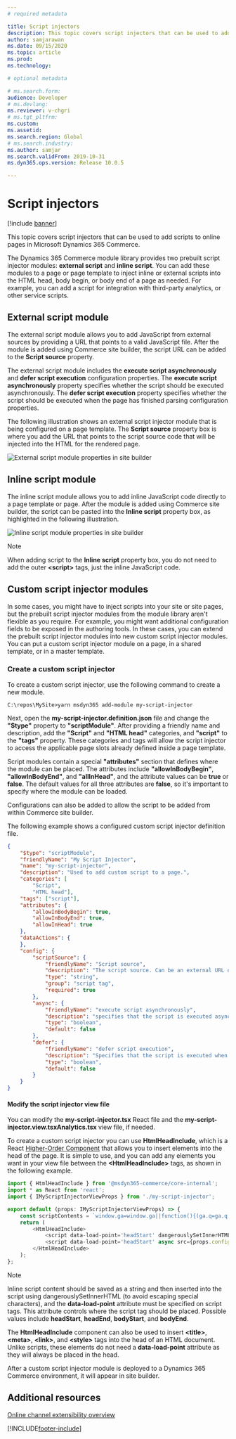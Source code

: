 ```yaml
---
# required metadata

title: Script injectors
description: This topic covers script injectors that can be used to add scripts to online pages in Microsoft Dynamics 365 Commerce.
author: samjarawan
ms.date: 09/15/2020
ms.topic: article
ms.prod: 
ms.technology: 

# optional metadata

# ms.search.form: 
audience: Developer
# ms.devlang: 
ms.reviewer: v-chgri
# ms.tgt_pltfrm: 
ms.custom: 
ms.assetid: 
ms.search.region: Global
# ms.search.industry: 
ms.author: samjar
ms.search.validFrom: 2019-10-31
ms.dyn365.ops.version: Release 10.0.5

---
```

# Script injectors

[!include [banner](../includes/banner.md)]

This topic covers script injectors that can be used to add scripts to online pages in Microsoft Dynamics 365 Commerce.

The Dynamics 365 Commerce module library provides two prebuilt script injector modules: **external script** and **inline script**. You can add these modules to a page or page template to inject inline or external scripts into the HTML head, body begin, or body end of a page as needed. For example, you can add a script for integration with third-party analytics, or other service scripts.

## External script module

The external script module allows you to add JavaScript from external sources by providing a URL that points to a valid JavaScript file. After the module is added using Commerce site builder, the script URL can be added to the **Script source** property.

The external script module includes the **execute script asynchronously** and **defer script execution** configuration properties. The **execute script asynchronously** property specifies whether the script should be executed asynchronously. The **defer script execution** property specifies whether the script should be executed when the page has finished parsing configuration properties.

The following illustration shows an external script injector module that is being configured on a page template. The **Script source** property box is where you add the URL that points to the script source code that will be injected into the HTML for the rendered page.

![External script module properties in site builder](media/script-injector.png)

## Inline script module

The inline script module allows you to add inline JavaScript code directly to a page template or page. After the module is added using Commerce site builder, the script can be pasted into the **Inline script** property box, as highlighted in the following illustration. 

![Inline script module properties in site builder](media/inline-script-injector.png)

> [!NOTE]
> When adding script to the **Inline script** property box, you do not need to add the outer **\<script\>** tags, just the inline JavaScript code.

## Custom script injector modules

In some cases, you might have to inject scripts into your site or site pages, but the prebuilt script injector modules from the module library aren't flexible as you require. For example, you might want additional configuration fields to be exposed in the authoring tools. In these cases, you can extend the prebuilt script injector modules into new custom script injector modules. You can put a custom script injector module on a page, in a shared template, or in a master template.

### Create a custom script injector

To create a custom script injector, use the following command to create a new module. 

```Console
C:\repos\MySite>yarn msdyn365 add-module my-script-injector
```

Next, open the **my-script-injector.definition.json** file and change the **"$type"** property to **"scriptModule"**. After providing a friendly name and description, add the **"Script"** and **"HTML head"** categories, and **"script"** to the **"tags"** property. These categories and tags will allow the script injector to access the applicable page slots already defined inside a page template.

Script modules contain a special **"attributes"** section that defines where the module can be placed. The attributes include **"allowInBodyBegin"**, **"allowInBodyEnd"**, and **"allInHead"**, and the attribute values can be **true** or **false**. The default values for all three attributes are **false**, so it's important to specify where the module can be loaded.

Configurations can also be added to allow the script to be added from within Commerce site builder.  

The following example shows a configured custom script injector definition file.

```json
{
    "$type": "scriptModule",
    "friendlyName": "My Script Injector",
    "name": "my-script-injector",
    "description": "Used to add custom script to a page.",
    "categories": [
        "Script",
        "HTML head"],
    "tags": ["script"],
    "attributes": {
        "allowInBodyBegin": true,
        "allowInBodyEnd": true,
        "allowInHead": true
    },
    "dataActions": {        
    },    
    "config": {
        "scriptSource": {
            "friendlyName": "Script source",
            "description": "The script source. Can be an external URL or a relative URL. Relative URLs are resolved from the public folder",
            "type": "string",
            "group": "script tag",
            "required": true
        },
        "async": {
            "friendlyName": "execute script asynchronously",
            "description": "specifies that the script is executed asynchronously",
            "type": "boolean",
            "default": false
        },
        "defer": {
            "friendlyName": "defer script execution",
            "description": "Specifies that the script is executed when the page has finished parsing",
            "type": "boolean",
            "default": false
        }
    }
}
```

#### Modify the script injector view file

You can modify the **my-script-injector.tsx** React file and the **my-script-injector.view.tsxAnalytics.tsx** view file, if needed. 

To create a custom script injector you can use **HtmlHeadInclude**, which is a React [Higher-Order Component](https://reactjs.org/docs/higher-order-components.html) that allows you to insert elements into the head of the page. It is simple to use, and you can add any elements you want in your view file between the **\<HtmlHeadInclude\>** tags, as shown in the following example.

```typescript
import { HtmlHeadInclude } from '@msdyn365-commerce/core-internal';
import * as React from 'react';
import { IMyScriptInjectorViewProps } from './my-script-injector';

export default (props: IMyScriptInjectorViewProps) => {
    const scriptContents = `window.ga=window.ga||function(){(ga.q=ga.q||[]).push(arguments)};ga.l=+new Date;ga('create', 'UA-XXXXX-Y', 'auto');ga('send', 'pageview')`;
    return (
        <HtmlHeadInclude>
            <script data-load-point='headStart' dangerouslySetInnerHTML={{ __html: scriptContents}} />
            <script data-load-point='headStart' async src={props.config.scriptSource} />
        </HtmlHeadInclude>
    );
};
```

> [!NOTE]
> Inline script content should be saved as a string and then inserted into the script using dangerouslySetInnerHTML (to avoid escaping special characters), and the **data-load-point** attribute must be specified on script tags. This attribute controls where the script tag should be placed. Possible values include **headStart**, **headEnd**, **bodyStart**, and **bodyEnd**.

The **HtmlHeadInclude** component can also be used to insert **\<title\>**, **\<meta\>**, **\<link\>**, and **\<style\>** tags into the head of an HTML document. Unlike scripts, these elements do not need a **data-load-point** attribute as they will always be placed in the head.

After a custom script injector module is deployed to a Dynamics 365 Commerce environment, it will appear in site builder.

## Additional resources

[Online channel extensibility overview](overview.md)


[!INCLUDE[footer-include](../../includes/footer-banner.md)]
